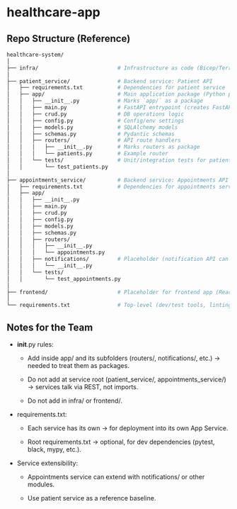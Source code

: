 # healthcare-app

 ## Repo Structure (Reference)

```bash
healthcare-system/
│
├── infra/                         # Infrastructure as code (Bicep/Terraform/ARM, deployment scripts)
│
├── patient_service/               # Backend service: Patient API
│   ├── requirements.txt           # Dependencies for patient service
│   ├── app/                       # Main application package (Python package)
│   │   ├── __init__.py            # Marks `app/` as a package
│   │   ├── main.py                # FastAPI entrypoint (creates FastAPI app, mounts routers)
│   │   ├── crud.py                # DB operations logic
│   │   ├── config.py              # Config/env settings
│   │   ├── models.py              # SQLAlchemy models
│   │   ├── schemas.py             # Pydantic schemas
│   │   ├── routers/               # API route handlers
│   │   │   ├── __init__.py        # Marks routers as package
│   │   │   └── patients.py        # Example router
│   │   └── tests/                 # Unit/integration tests for patient service
│   │       └── test_patients.py
│
├── appointments_service/          # Backend service: Appointments API
│   ├── requirements.txt           # Dependencies for appointments service
│   ├── app/
│   │   ├── __init__.py
│   │   ├── main.py
│   │   ├── crud.py
│   │   ├── config.py
│   │   ├── models.py
│   │   ├── schemas.py
│   │   ├── routers/
│   │   │   ├── __init__.py
│   │   │   └── appointments.py
│   │   ├── notifications/         # Placeholder (notification API can live here later)
│   │   │   └── __init__.py
│   │   └── tests/
│   │       └── test_appointments.py
│
├── frontend/                      # Placeholder for frontend app (React, Next.js, etc.)
│
└── requirements.txt               # Top-level (dev/test tools, linting, common deps if needed)

```


## Notes for the Team

* __init__.py rules:

  * Add inside app/ and its subfolders (routers/, notifications/, etc.) → needed to treat them as packages.
  
  * Do not add at service root (patient_service/, appointments_service/) → services talk via REST, not imports.
  
  * Do not add in infra/ or frontend/.

* requirements.txt:

  * Each service has its own → for deployment into its own App Service.
  
  * Root requirements.txt → optional, for dev dependencies (pytest, black, mypy, etc.).

* Service extensibility:

  * Appointments service can extend with notifications/ or other modules.

  * Use patient service as a reference baseline.
